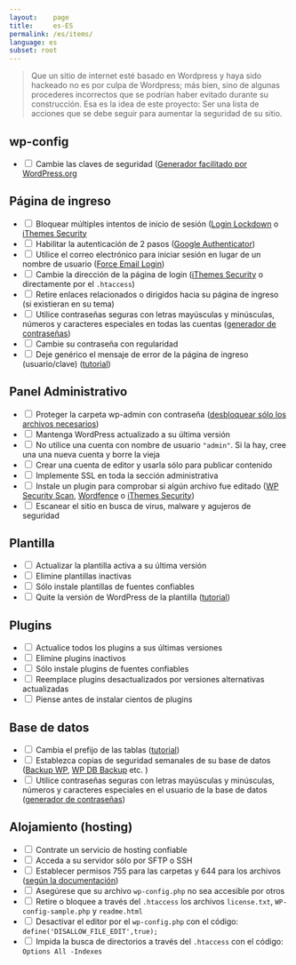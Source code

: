 ```yaml
---
layout:    page
title:     es-ES
permalink: /es/items/
language: es
subset: root
---
```


> Que un sitio de internet esté basado en Wordpress y haya sido hackeado no es por culpa de Wordpress; más bien, sino de algunas procederes incorrectos que se podrían haber evitado durante su construcción.
> Esa es la idea de este proyecto: Ser una lista de acciones que se debe seguir para aumentar la seguridad de su sitio.

## wp-config<span class="items-counter"></span>
* <label><input type="checkbox" /> Cambie las claves de seguridad ([Generador facilitado por WordPress.org](https://api.wordpress.org/secret-key/1.1/salt/)</label>

## Página de ingreso<span class="items-counter"></span>

* <label><input type="checkbox" /> Bloquear múltiples intentos de inicio de sesión ([Login Lockdown](https://wordpress.org/plugins/login-lockdown/) o [iThemes Security](https://wordpress.org/plugins/better-wp-security/)</label>
* <label><input type="checkbox" /> Habilitar la autenticación de 2 pasos ([Google Authenticator](https://wordpress.org/plugins/google-authenticator/))</label>
* <label><input type="checkbox" /> Utilice el correo electrónico para iniciar sesión en lugar de un nombre de usuario ([Force Email Login](https://wordpress.org/plugins/force-email-login/))</label>
* <label><input type="checkbox" /> Cambie la dirección de la página de login ([iThemes Security](https://wordpress.org/plugins/better-wp-security/) o directamente por el `.htaccess`)</label>
* <label><input type="checkbox" /> Retire enlaces relacionados o dirigidos hacia su página de ingreso (si existieran en su tema)</label>
* <label><input type="checkbox" /> Utilice contraseñas seguras con letras mayúsculas y minúsculas, números y caracteres especiales en todas las cuentas ([generador de contraseñas](http://passwordsgenerator.net/))</label>
* <label><input type="checkbox" /> Cambie su contraseña con regularidad</label>
* <label><input type="checkbox" /> Deje genérico el mensaje de error de la página de ingreso (usuario/clave) ([tutorial](https://gist.github.com/zergiocosta/72f87176b236ed0c6e13))</label>

## Panel Administrativo<span class="items-counter"></span>

* <label><input type="checkbox" /> Proteger la carpeta wp-admin con contraseña  ([desbloquear sólo los archivos necesarios](https://gist.github.com/rafaelfunchal/f9a41ea72d80600d753a))</label>
* <label><input type="checkbox" /> Mantenga WordPress actualizado a su última versión</label>
* <label><input type="checkbox" /> No utilice una cuenta con nombre de usuario `"admin"`. Si la hay, cree una una nueva cuenta y borre la vieja</label>
* <label><input type="checkbox" /> Crear una cuenta de editor y usarla sólo para publicar contenido</label>
* <label><input type="checkbox" /> Implemente SSL en toda la sección administrativa</label>
* <label><input type="checkbox" /> Instale un plugin para comprobar si algún archivo fue editado ([WP Security Scan](https://wordpress.org/plugins/wp-security-scan/), [Wordfence](https://wordpress.org/plugins/wordfence/) o [iThemes Security](https://wordpress.org/plugins/better-wp-security/))</label>
* <label><input type="checkbox" /> Escanear el sitio en busca de virus, malware y agujeros de seguridad</label>

## Plantilla<span class="items-counter"></span>

* <label><input type="checkbox" /> Actualizar la plantilla activa a su última versión</label>
* <label><input type="checkbox" /> Elimine plantillas inactivas</label>
* <label><input type="checkbox" /> Sólo instale plantillas de fuentes confiables</label>
* <label><input type="checkbox" /> Quite la versión de WordPress de la plantilla ([tutorial](http://www.wpbeginner.com/wp-tutorials/the-right-way-to-remove-wordpress-version-number/))</label>

## Plugins<span class="items-counter"></span>

* <label><input type="checkbox" /> Actualice todos los plugins a sus últimas versiones</label>
* <label><input type="checkbox" /> Elimine plugins inactivos</label>
* <label><input type="checkbox" /> Sólo instale plugins de fuentes confiables</label>
* <label><input type="checkbox" /> Reemplace plugins desactualizados por versiones alternativas actualizadas</label>
* <label><input type="checkbox" /> Piense antes de instalar cientos de plugins</label>

## Base de datos<span class="items-counter"></span>

* <label><input type="checkbox" /> Cambia el prefijo de las tablas ([tutorial](http://www.maketecheasier.com/the-safe-way-to-change-your-wordpress-database-table-prefix))</label>
* <label><input type="checkbox" /> Establezca copias de seguridad semanales de su base de datos ([Backup WP](https://wordpress.org/plugins/backup-wp/), [WP DB Backup](https://wordpress.org/plugins/wp-db-backup/) etc. )</label>
* <label><input type="checkbox" /> Utilice contraseñas seguras con letras mayúsculas y minúsculas, números y caracteres especiales en el usuario de la base de datos ([generador de contraseñas](http://passwordsgenerator.net/))</label>

## Alojamiento (hosting)<span class="items-counter"></span>

* <label><input type="checkbox" /> Contrate un servicio de hosting confiable</label>
* <label><input type="checkbox" /> Acceda a su servidor sólo por SFTP o SSH</label>
* <label><input type="checkbox" /> Establecer permisos 755 para las carpetas y 644 para los archivos ([según la documentación](https://codex.wordpress.org/Hardening_WordPress#File_Permissions))</label>
* <label><input type="checkbox" /> Asegúrese que su archivo `wp-config.php` no sea accesible por otros</label>
* <label><input type="checkbox" /> Retire o bloquee a través del `.htaccess` los archivos `license.txt`, `WP-config-sample.php` y `readme.html`</label>
* <label><input type="checkbox" /> Desactivar el editor por el `wp-config.php` con el código: `define('DISALLOW_FILE_EDIT',true);`</label>
* <label><input type="checkbox" /> Impida la busca de directorios a través del `.htaccess` con el código: `Options All -Indexes`</label>
